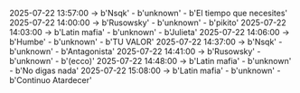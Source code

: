 2025-07-22 13:57:00 -> b'Nsqk' - b'unknown' - b'El tiempo que necesites'
2025-07-22 14:00:00 -> b'Rusowsky' - b'unknown' - b'pikito'
2025-07-22 14:03:00 -> b'Latin mafia' - b'unknown' - b'Julieta'
2025-07-22 14:06:00 -> b'Humbe' - b'unknown' - b'TU VALOR'
2025-07-22 14:37:00 -> b'Nsqk' - b'unknown' - b'Antagonista'
2025-07-22 14:41:00 -> b'Rusowsky' - b'unknown' - b'(ecco)'
2025-07-22 14:48:00 -> b'Latin mafia' - b'unknown' - b'No digas nada'
2025-07-22 15:08:00 -> b'Latin mafia' - b'unknown' - b'Continuo Atardecer'
